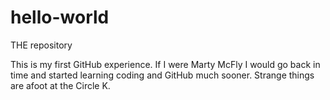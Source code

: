 # hello-world
THE repository

This is my first GitHub experience. 
If I were Marty McFly I would go back in time and started learning coding and GitHub much sooner. 
Strange things are afoot at the Circle K. 
